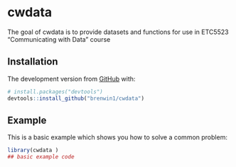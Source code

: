 
<!-- README.md is generated from README.Rmd. Please edit that file -->

# cwdata

<!-- badges: start -->

<!-- badges: end -->

The goal of cwdata is to provide datasets and functions for use in
ETC5523 “Communicating with Data” course

## Installation

<!-- You can install the released version of cwdata  from [CRAN](https://CRAN.R-project.org) with: -->

<!-- ``` r -->

<!-- install.packages("cwdata ") -->

<!-- ``` -->

The development version from [GitHub](https://github.com/) with:

``` r
# install.packages("devtools")
devtools::install_github("brenwin1/cwdata")
```

## Example

This is a basic example which shows you how to solve a common problem:

``` r
library(cwdata )
## basic example code
```
